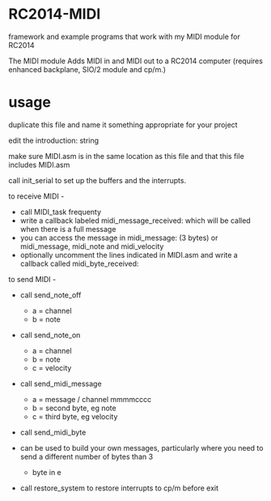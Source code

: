 # RC2014-MIDI
framework and example programs that work with my MIDI module for RC2014

The MIDI module Adds MIDI in and MIDI out to a RC2014 computer (requires enhanced backplane, SIO/2 module and cp/m.)


# usage

duplicate this file and name it something appropriate for your project

edit the introduction: string

make sure MIDI.asm is in the same location as this file and that this file includes MIDI.asm

call init_serial  to set up the buffers and the interrupts.

to receive MIDI - 
* call MIDI_task frequenty
* write a callback labeled midi_message_received:  which will be called when there is a full message
* you can access the message in midi_message: (3 bytes) or midi_message, midi_note and midi_velocity
* optionally uncomment the lines indicated in MIDI.asm and write a callback called midi_byte_received:


to send MIDI - 
* call send_note_off
  * a = channel
  * b = note
* call send_note_on			
  * a = channel
  * b = note
  * c = velocity
* call send_midi_message	
  * a = message / channel  mmmmcccc
  * b = second byte, eg note
  * c = third byte, eg velocity
* call send_midi_byte
* can be used to build your own messages, particularly where you need to send a different number of bytes than 3
  * byte in e	

* call restore_system  to restore interrupts to cp/m before exit


